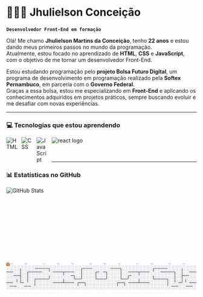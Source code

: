 # 👨🏻‍💻 Jhulielson Conceição 

**`Desenvolvedor Front-End em formação`**

Olá! Me chamo **Jhulielson Martins da Conceição**, tenho **22 anos** e estou dando meus primeiros passos no mundo da programação.  
Atualmente, estou focado no aprendizado de **HTML**, **CSS** e **JavaScript**, com o objetivo de me tornar um desenvolvedor Front-End.  

Estou estudando programação pelo **projeto Bolsa Futuro Digital**, um programa de desenvolvimento em programação realizado pela **Softex Pernambuco**, em parceria com o **Governo Federal**.  
Graças a essa bolsa, estou me especializando em **Front-End** e aplicando os conhecimentos adquiridos em projetos práticos, sempre buscando evoluir e me desafiar com novas experiências.  

---

### 💻 Tecnologias que estou aprendendo

<img 
    align="left" 
    alt="HTML"
    title="HTML" 
    width="30px" 
    style="padding-right: 10px;" 
    src="https://cdn.jsdelivr.net/gh/devicons/devicon@latest/icons/html5/html5-original.svg" 
/>
<img 
    align="left" 
    alt="CSS" 
    title="CSS"
    width="30px" 
    style="padding-right: 10px;" 
    src="https://cdn.jsdelivr.net/gh/devicons/devicon@latest/icons/css3/css3-original.svg" 
/>
<img 
    align="left" 
    alt="JavaScript" 
    title="JavaScript"
    width="30px" 
    style="padding-right: 10px;" 
    src="https://cdn.jsdelivr.net/gh/devicons/devicon@latest/icons/javascript/javascript-original.svg" 
/>
<div align="left">
  <img src="https://cdn.jsdelivr.net/gh/devicons/devicon/icons/react/react-original.svg" height="40" alt="react logo"  />
</div>

<br/>
<br/>

---

### 📊 Estatísticas no GitHub

<p>
  <img 
    align="left" 
    alt="GitHub Stats" 
    height="200" 
    style="padding-right: 10px;" 
    src="https://github-readme-stats.vercel.app/api?username=Jhulio27&show_icons=true&theme=tokyonight&include_all_commits=true&locale-pt-br" 
  />
</p>


<picture>
  <source media="(prefers-color-scheme: dark)" srcset="https://raw.githubusercontent.com/Jhulio27/Jhulio27/output/pacman-contribution-graph-dark.svg">
  <source media="(prefers-color-scheme: light)" srcset="https://raw.githubusercontent.com/Jhulio27/Jhulio27/output/pacman-contribution-graph.svg">
  <img alt="pacman contribution graph" src="https://raw.githubusercontent.com/Jhulio27/Jhulio27/output/pacman-contribution-graph.svg">
</picture>


